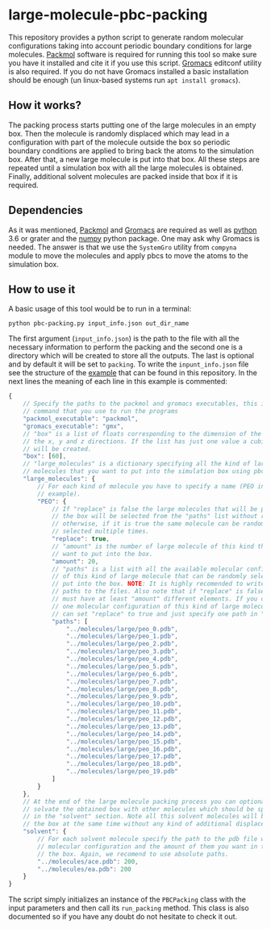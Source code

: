 # large-molecule-pbc-packing

This repository provides a python script to generate random molecular
configurations taking into account periodic boundary conditions for large
molecules. [Packmol](http://m3g.iqm.unicamp.br/packmol/home.shtml) software is
required for running this tool so make sure you have it installed and cite it
if you use this script. [Gromacs](http://www.gromacs.org) editconf utility is
also required. If you do not have Gromacs installed a basic installation should
be enough (un linux-based systems run `apt install gromacs`).

## How it works?

The packing process starts putting one of the large molecules in an empty box.
Then the molecule is randomly displaced which may lead in a configuration with
part of the molecule outside the box so periodic boundary conditions are applied
to bring back the atoms to the simulation box. After that, a new large molecule
is put into that box. All these steps are repeated until a simulation box with
all the large molecules is obtained. Finally, additional solvent molecules are
packed inside that box if it is required.

## Dependencies

As it was mentioned, [Packmol](http://m3g.iqm.unicamp.br/packmol/home.shtml)
and [Gromacs](http://www.gromacs.org) are required as well as
[python](https://www.python.org) 3.6 or grater and the
[numpy](https://numpy.org) python package. One may ask why Gromacs is needed.
The answer is that we use the `SystemGro` utility from `compyna` module to
move the molecules and apply pbcs to move the atoms to the simulation box.

## How to use it

A basic usage of this tool would be to run in a terminal:

```
python pbc-packing.py input_info.json out_dir_name
```

The first argument (`input_info.json`) is the path to the file with all the
necessary information to perform the packing and the second one is a
directory which will be created to store all the outputs. The last is
optional and by default it will be set to `packing`. To write the
`inpunt_info.json` file see the structure of the
[example](example_input.json) that can be found in this repository. In the
next lines the meaning of each line in this example is commented:

```js
{
    // Specify the paths to the packmol and gromacs executables, this is, the
    // command that you use to run the programs
    "packmol_executable": "packmol",
    "gromacs_executable": "gmx",
    // "box" is a list of floats corresponding to the dimension of the box in
    // the x, y and z directions. If the list has just one value a cubic box
    // will be created.
    "box": [60],
    // "large_molecules" is a dictionary specifying all the kind of large
    // molecules that you want to put into the simulation box using pbcs.
    "large_molecules": {
        // For each kind of molecule you have to specify a name (PEO in this
        // example).
        "PEO": {
            // If "replace" is false the large molecules that will be put into
            // the box will be selected from the "paths" list without repetition
            // otherwise, if it is true the same molecule can be randomly
            // selected multiple times.
            "replace": true,
            // "amount" is the number of large molecule of this kind that you
            // want to put into the box.
            "amount": 20,
            // "paths" is a list with all the available molecular configurations
            // of this kind of large molecule that can be randomly selected to
            // put into the box. NOTE: It is highly recomended to write absolute
            // paths to the files. Also note that if "replace" is false "paths"
            // must have at least "amount" different elements. If you only have
            // one molecular configuration of this kind of large molecule you
            // can set "replace" to true and just specify one path in "paths".
            "paths": [
                "../molecules/large/peo_0.pdb",
                "../molecules/large/peo_1.pdb",
                "../molecules/large/peo_2.pdb",
                "../molecules/large/peo_3.pdb",
                "../molecules/large/peo_4.pdb",
                "../molecules/large/peo_5.pdb",
                "../molecules/large/peo_6.pdb",
                "../molecules/large/peo_7.pdb",
                "../molecules/large/peo_8.pdb",
                "../molecules/large/peo_9.pdb",
                "../molecules/large/peo_10.pdb",
                "../molecules/large/peo_11.pdb",
                "../molecules/large/peo_12.pdb",
                "../molecules/large/peo_13.pdb",
                "../molecules/large/peo_14.pdb",
                "../molecules/large/peo_15.pdb",
                "../molecules/large/peo_16.pdb",
                "../molecules/large/peo_17.pdb",
                "../molecules/large/peo_18.pdb",
                "../molecules/large/peo_19.pdb"
            ]
        }
    },
    // At the end of the large molecule packing process you can optionally
    // solvate the obtained box with other molecules which should be specified
    // in the "solvent" section. Note all this solvent molecules will be put in
    // the box at the same time without any kind of additional displacement.
    "solvent": {
        // For each solvent molecule specify the path to the pdb file with the
        // molecular configuration and the amount of them you want in to be in
        // the box. Again, we recomend to use absolute paths.
        "../molecules/ace.pdb": 200,
        "../molecules/ea.pdb": 200
    }
}
```

The script simply initializes an instance of the `PBCPacking` class with the
input parameters and then call its `run_packing` method. This class is also
documented so if you have any doubt do not hesitate to check it out. 